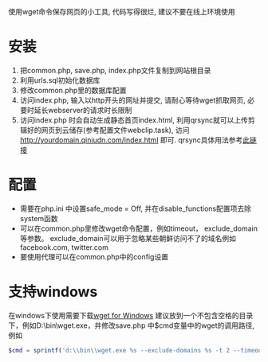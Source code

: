 使用wget命令保存网页的小工具, 代码写得很烂, 建议不要在线上环境使用

# 安装 

1. 把common.php, save.php, index.php文件复制到网站根目录
2. 利用urls.sql初始化数据库
3. 修改common.php里的数据库配置
4. 访问index.php, 输入以http开头的网址并提交, 请耐心等待wget抓取网页, 必要时延长webserver的请求时长限制
5. 访问index.php 时会自动生成静态首页index.html, 利用qrsync就可以上传剪辑好的网页到云储存(参考配置文件webclip.task), 访问 http://yourdomain.qiniudn.com/index.html 即可. qrsync具体用法参考[此链接 ](http://docs.qiniutek.com/v3/tools/qrsync/) 

# 配置
- 需要在php.ini 中设置safe_mode = Off, 并在disable_functions配置项去除system函数
- 可以在common.php里修改wget命令配置，例如timeout， exclude_domain等参数。 exclude_domain可以用于忽略某些朝鲜访问不了的域名例如facebook.com, twitter.com
- 要使用代理可以在common.php中的config设置

# 支持windows

在windows下使用需要下载[wget for Windows](http://gnuwin32.sourceforge.net/packages/wget.htm) 建议放到一个不包含空格的目录下，例如D:\bin\wget.exe，并修改save.php 中$cmd变量中的wget的调用路径, 例如

```php
$cmd = sprintf('d:\\bin\\wget.exe %s --exclude-domains %s -t 2 --timeout=%d --user-agent="%s" -E -H -k -K -p -P %s %s',$proxy, implode(',', 		$config['exclude_domain']), $config['timeout'], $agent, dirname(__FILE__), $origin_url );
```
